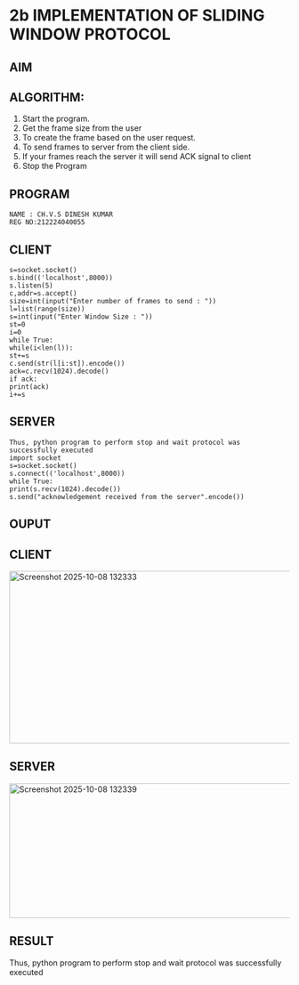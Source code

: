 # 2b IMPLEMENTATION OF SLIDING WINDOW PROTOCOL
## AIM
## ALGORITHM:
1. Start the program.
2. Get the frame size from the user
3. To create the frame based on the user request.
4. To send frames to server from the client side.
5. If your frames reach the server it will send ACK signal to client
6. Stop the Program
## PROGRAM
```
NAME : CH.V.S DINESH KUMAR
REG NO:212224040055
```
## CLIENT 
```import socket
s=socket.socket()
s.bind(('localhost',8000))
s.listen(5)
c,addr=s.accept()
size=int(input("Enter number of frames to send : "))
l=list(range(size))
s=int(input("Enter Window Size : "))
st=0
i=0
while True:
while(i<len(l)):
st+=s
c.send(str(l[i:st]).encode())
ack=c.recv(1024).decode()
if ack:
print(ack)
i+=s
```
## SERVER
```
Thus, python program to perform stop and wait protocol was successfully executed
import socket
s=socket.socket()
s.connect(('localhost',8000))
while True:
print(s.recv(1024).decode())
s.send("acknowledgement received from the server".encode())
```
## OUPUT
## CLIENT
<img width="1035" height="310" alt="Screenshot 2025-10-08 132333" src="https://github.com/user-attachments/assets/be5e13e4-6416-4924-b107-3cabb1ed5a11" />


## SERVER
<img width="957" height="242" alt="Screenshot 2025-10-08 132339" src="https://github.com/user-attachments/assets/607f55ef-fd9d-47a3-b43a-dbeea78fa5a7" />


## RESULT
Thus, python program to perform stop and wait protocol was successfully executed

